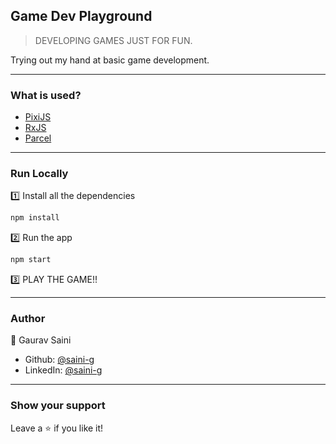 ## Game Dev Playground

> DEVELOPING GAMES JUST FOR FUN.

Trying out my hand at basic game development.
***
### What is used?
- [PixiJS](https://www.pixijs.io/)
- [RxJS](https://rxjs-dev.firebaseapp.com/guide/overview)
- [Parcel](https://parceljs.org/getting_started.html)
***
### Run Locally
1️⃣ Install all the dependencies
```bash
npm install
```
2️⃣ Run the app
```bash
npm start
```
3️⃣ PLAY THE GAME!!
***
### Author
👤 Gaurav Saini
* Github: [@saini-g](https://github.com/saini-g)
* LinkedIn: [@saini-g](https://linkedin.com/in/saini-g)
***
### Show your support
Leave a ⭐️ if you like it!
